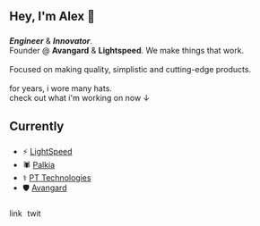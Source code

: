 
<h2 align="left">Hey, I'm Alex  🙌</h2>

###

**_Engineer_** & **_Innovator_**.  <br>Founder @ **Avangard** & **Lightspeed**. We make things that work.<br><br>Focused on making quality, simplistic and cutting-edge products.<br><br>for years, i wore many hats.  <br>check out what i'm working on now ↓

###

<h2 align="left">Currently</h2>

###

- ⚡️ [LightSpeed](https://alexu8007.github.io/LightSpeedWebsite/)
- 🕷️ [Palkia](https://palkia.me)
- ⚕️ [PT Technologies](https://pillthought.com)
- 🛡️ [Avangard](https://x.com/avangardlabs)

###

<div align="left">
  <img src="https://raw.githubusercontent.com/maurodesouza/profile-readme-generator/master/src/assets/icons/social/linkedin/default.svg" width="28" height="16" alt="linkedin logo"  />
  <a href="https://x.com/alexinbinary" target="_blank">
    <img src="https://raw.githubusercontent.com/maurodesouza/profile-readme-generator/master/src/assets/icons/social/twitter/default.svg" width="28" height="16" alt="twitter logo"  />
  </a>
</div>
<div id="header" align="left">
  <img src="https://komarev.com/ghpvc/?username=alexu8007&style=flat-square&color=blue" alt=""/>
</div>

###


<!--
**alexu8007/alexu8007** is a ✨ _special_ ✨ repository because its `README.md` (this file) appears on your GitHub profile.

Here are some ideas to get you started:

- 🔭 I’m currently working on ...
- 🌱 I’m currently learning ...
- 👯 I’m looking to collaborate on ...
- 🤔 I’m looking for help with ...
- 💬 Ask me about ...
- 📫 How to reach me: ...
- 😄 Pronouns: ...
- ⚡ Fun fact: ...
-->
